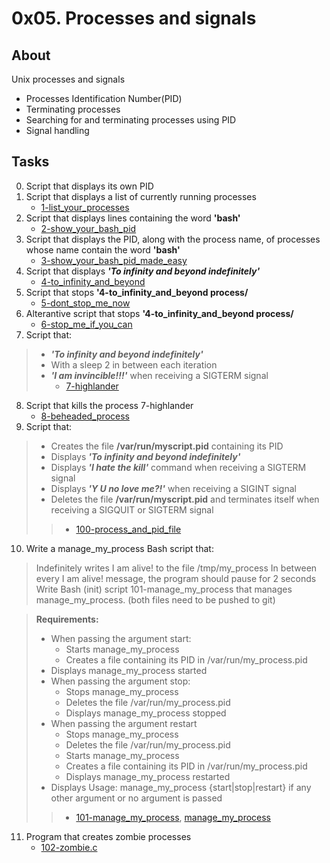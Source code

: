 # 0x05. Processes and signals

## About
Unix processes and signals
* Processes Identification Number(PID)
* Terminating processes
* Searching for and terminating processes using PID
* Signal handling

## Tasks
0. Script that displays its own PID
1. Script that displays a list of currently running processes
	* [1-list_your_processes](1-list_your_processes)
2. Script that displays lines containing the word **'bash'**
	* [2-show_your_bash_pid](2-show_your_bash_pid)
3. Script that displays the PID, along with the process name, of processes whose name contain the word **'bash'**
	* [3-show_your_bash_pid_made_easy](3-show_your_bash_pid_made_easy)
4. Script that displays ***'To infinity and beyond indefinitely'***
	* [4-to_infinity_and_beyond](4-to_infinity_and_beyond)
5. Script that stops **'4-to_infinity_and_beyond process/**
	* [5-dont_stop_me_now](5-dont_stop_me_now)
6. Alterantive script that stops **'4-to_infinity_and_beyond process/** 
	* [6-stop_me_if_you_can](6-stop_me_if_you_can)
7. Script that:
> * ***'To infinity and beyond indefinitely'***
> * With a sleep 2 in between each iteration
> * ***'I am invincible!!!'*** when receiving a SIGTERM signal
>	* [7-highlander](7-highlander)
8. Script that kills the process 7-highlander
	* [8-beheaded_process](8-beheaded_process)
9. Script that:
> * Creates the file **/var/run/myscript.pid** containing its PID
> * Displays ***'To infinity and beyond indefinitely'***
> * Displays ***'I hate the kill'*** command when receiving a SIGTERM signal
> * Displays ***'Y U no love me?!'*** when receiving a SIGINT signal
> * Deletes the file **/var/run/myscript.pid** and terminates itself when receiving a SIGQUIT or SIGTERM signal
>>	* [100-process_and_pid_file](100-process_and_pid_file)
10. Write a manage_my_process Bash script that:
> Indefinitely writes I am alive! to the file /tmp/my_process
> In between every I am alive! message, the program should pause for 2 seconds
> Write Bash (init) script 101-manage_my_process that manages manage_my_process. (both files need to be pushed to git)

> **Requirements:**
> * When passing the argument start:
> 	* Starts manage_my_process
> 	* Creates a file containing its PID in /var/run/my_process.pid
> *	Displays manage_my_process started
> * When passing the argument stop:
> 	* Stops manage_my_process
> 	* Deletes the file /var/run/my_process.pid
> 	* Displays manage_my_process stopped
> * When passing the argument restart
> 	* Stops manage_my_process
> 	* Deletes the file /var/run/my_process.pid
> 	* Starts manage_my_process
> 	* Creates a file containing its PID in /var/run/my_process.pid
> 	* Displays manage_my_process restarted
> * Displays Usage: manage_my_process {start|stop|restart} if any other argument or no argument is passed
>> 	* [101-manage_my_process](101-manage_my_process), [manage_my_process](manage_my_process)
11. Program that creates zombie processes
	* [102-zombie.c](102-zombie.c)
